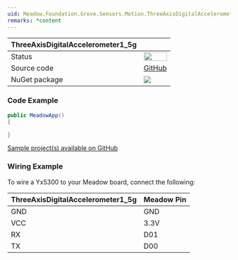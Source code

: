```yaml
---
uid: Meadow.Foundation.Grove.Sensors.Motion.ThreeAxisDigitalAccelerometer1_5g
remarks: *content
---
```


| ThreeAxisDigitalAccelerometer1_5g | |
|--------|--------|
| Status | <img src="https://img.shields.io/badge/Working-brightgreen" style="width: auto; height: -webkit-fill-available;" /> |
| Source code | [GitHub](https://github.com/WildernessLabs/Meadow.Foundation/tree/master/Source/Meadow.Foundation.Peripherals/Audio.Mp3.Yx5300) |
| NuGet package | <a href="https://www.nuget.org/packages/Meadow.Foundation.Grove.Sensors.Motion.ThreeAxisDigitalAccelerometer1_5g/" target="_blank"><img src="https://img.shields.io/nuget/v/Meadow.Foundation.Grove.Sensors.Motion.ThreeAxisDigitalAccelerometer1_5g.svg?label=Meadow.Foundation.Grove.Sensors.Motion.ThreeAxisDigitalAccelerometer1_5g" /></a> |

### Code Example

```csharp
public MeadowApp()
{

}

```

[Sample project(s) available on GitHub](https://github.com/WildernessLabs/Meadow.Foundation/)

### Wiring Example

To wire a Yx5300 to your Meadow board, connect the following:

| ThreeAxisDigitalAccelerometer1_5g | Meadow Pin |
|--------|------------|
| GND    | GND        |
| VCC    | 3.3V       |
| RX     | D01        |
| TX     | D00        |